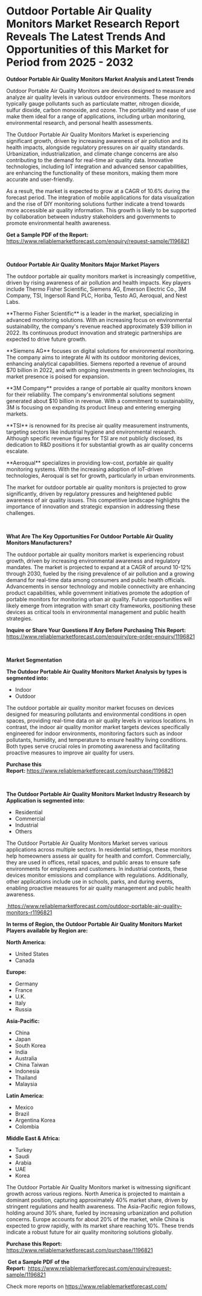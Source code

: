 <p><h1>Outdoor Portable Air Quality Monitors Market Research Report Reveals The Latest Trends And Opportunities of this Market for Period from 2025 - 2032</h1></p><p><strong>Outdoor Portable Air Quality Monitors Market Analysis and Latest Trends</strong></p>
<p><p>Outdoor Portable Air Quality Monitors are devices designed to measure and analyze air quality levels in various outdoor environments. These monitors typically gauge pollutants such as particulate matter, nitrogen dioxide, sulfur dioxide, carbon monoxide, and ozone. The portability and ease of use make them ideal for a range of applications, including urban monitoring, environmental research, and personal health assessments.</p><p>The Outdoor Portable Air Quality Monitors Market is experiencing significant growth, driven by increasing awareness of air pollution and its health impacts, alongside regulatory pressures on air quality standards. Urbanization, industrialization, and climate change concerns are also contributing to the demand for real-time air quality data. Innovative technologies, including IoT integration and advanced sensor capabilities, are enhancing the functionality of these monitors, making them more accurate and user-friendly.</p><p>As a result, the market is expected to grow at a CAGR of 10.6% during the forecast period. The integration of mobile applications for data visualization and the rise of DIY monitoring solutions further indicate a trend towards more accessible air quality information. This growth is likely to be supported by collaboration between industry stakeholders and governments to promote environmental health awareness.</p></p>
<p><strong>Get a Sample PDF of the Report:&nbsp;</strong> <a href="https://www.reliablemarketforecast.com/enquiry/request-sample/1196821?utm_campaign=2458&utm_medium=2&utm_source=Github&utm_content=ia&utm_term=06042025&utm_id=outdoor-portable-air-quality-monitors">https://www.reliablemarketforecast.com/enquiry/request-sample/1196821</a></p>
<p>&nbsp;</p>
<p><strong>Outdoor Portable Air Quality Monitors Major Market Players</strong></p>
<p><p>The outdoor portable air quality monitors market is increasingly competitive, driven by rising awareness of air pollution and health impacts. Key players include Thermo Fisher Scientific, Siemens AG, Emerson Electric Co., 3M Company, TSI, Ingersoll Rand PLC, Horiba, Testo AG, Aeroqual, and Nest Labs.</p><p>**Thermo Fisher Scientific** is a leader in the market, specializing in advanced monitoring solutions. With an increasing focus on environmental sustainability, the company's revenue reached approximately $39 billion in 2022. Its continuous product innovation and strategic partnerships are expected to drive future growth.</p><p>**Siemens AG** focuses on digital solutions for environmental monitoring. The company aims to integrate AI with its outdoor monitoring devices, enhancing analytical capabilities. Siemens reported a revenue of around $70 billion in 2022, and with ongoing investments in green technologies, its market presence is poised for expansion.</p><p>**3M Company** provides a range of portable air quality monitors known for their reliability. The company's environmental solutions segment generated about $10 billion in revenue. With a commitment to sustainability, 3M is focusing on expanding its product lineup and entering emerging markets.</p><p>**TSI** is renowned for its precise air quality measurement instruments, targeting sectors like industrial hygiene and environmental research. Although specific revenue figures for TSI are not publicly disclosed, its dedication to R&D positions it for substantial growth as air quality concerns escalate.</p><p>**Aeroqual** specializes in providing low-cost, portable air quality monitoring systems. With the increasing adoption of IoT-driven technologies, Aeroqual is set for growth, particularly in urban environments.</p><p>The market for outdoor portable air quality monitors is projected to grow significantly, driven by regulatory pressures and heightened public awareness of air quality issues. This competitive landscape highlights the importance of innovation and strategic expansion in addressing these challenges.</p></p>
<p>&nbsp;</p>
<p><strong>What Are The Key Opportunities For Outdoor Portable Air Quality Monitors Manufacturers?</strong></p>
<p><p>The outdoor portable air quality monitors market is experiencing robust growth, driven by increasing environmental awareness and regulatory mandates. The market is projected to expand at a CAGR of around 10-12% through 2030, fueled by the rising prevalence of air pollution and a growing demand for real-time data among consumers and public health officials. Advancements in sensor technology and mobile connectivity are enhancing product capabilities, while government initiatives promote the adoption of portable monitors for monitoring urban air quality. Future opportunities will likely emerge from integration with smart city frameworks, positioning these devices as critical tools in environmental management and public health strategies.</p></p>
<p><strong>Inquire or Share Your Questions If Any Before Purchasing This Report:</strong> <a href="https://www.reliablemarketforecast.com/enquiry/pre-order-enquiry/1196821?utm_campaign=2458&utm_medium=2&utm_source=Github&utm_content=ia&utm_term=06042025&utm_id=outdoor-portable-air-quality-monitors">https://www.reliablemarketforecast.com/enquiry/pre-order-enquiry/1196821</a></p>
<p>&nbsp;</p>
<p><strong>Market Segmentation</strong></p>
<p><strong>The Outdoor Portable Air Quality Monitors Market Analysis by types is segmented into:</strong></p>
<p><ul><li>Indoor</li><li>Outdoor</li></ul></p>
<p><p>The outdoor portable air quality monitor market focuses on devices designed for measuring pollutants and environmental conditions in open spaces, providing real-time data on air quality levels in various locations. In contrast, the indoor air quality monitor market targets devices specifically engineered for indoor environments, monitoring factors such as indoor pollutants, humidity, and temperature to ensure healthy living conditions. Both types serve crucial roles in promoting awareness and facilitating proactive measures to improve air quality for users.</p></p>
<p><strong>Purchase this Report:&nbsp;</strong><a href="https://www.reliablemarketforecast.com/purchase/1196821?utm_campaign=2458&utm_medium=2&utm_source=Github&utm_content=ia&utm_term=06042025&utm_id=outdoor-portable-air-quality-monitors">https://www.reliablemarketforecast.com/purchase/1196821</a></p>
<p>&nbsp;</p>
<p><strong>The Outdoor Portable Air Quality Monitors Market Industry Research by Application is segmented into:</strong></p>
<p><ul><li>Residential</li><li>Commercial</li><li>Industrial</li><li>Others</li></ul></p>
<p><p>The Outdoor Portable Air Quality Monitors Market serves various applications across multiple sectors. In residential settings, these monitors help homeowners assess air quality for health and comfort. Commercially, they are used in offices, retail spaces, and public areas to ensure safe environments for employees and customers. In industrial contexts, these devices monitor emissions and compliance with regulations. Additionally, other applications include use in schools, parks, and during events, enabling proactive measures for air quality management and public health awareness.</p></p>
<p><a href="https://www.reliablemarketforecast.com/outdoor-portable-air-quality-monitors-r1196821?utm_campaign=2458&utm_medium=2&utm_source=Github&utm_content=ia&utm_term=06042025&utm_id=outdoor-portable-air-quality-monitors">&nbsp;https://www.reliablemarketforecast.com/outdoor-portable-air-quality-monitors-r1196821</a></p>
<p><strong>In terms of Region, the Outdoor Portable Air Quality Monitors Market Players available by Region are:</strong></p>
<p>
    <p> <strong> North America: </strong>
        <ul>
            <li>United States</li>
            <li>Canada</li>
        </ul>
        </p> 
    <p> <strong> Europe: </strong>
        <ul>
            <li>Germany</li>
            <li>France</li>
            <li>U.K.</li>
            <li>Italy</li>
            <li>Russia</li>
        </ul>
        </p> 
    <p> <strong> Asia-Pacific: </strong>
        <ul>
            <li>China</li>
            <li>Japan</li>
            <li>South Korea</li>
            <li>India</li>
            <li>Australia</li>
            <li>China Taiwan</li>
            <li>Indonesia</li>
            <li>Thailand</li>
            <li>Malaysia</li>
        </ul>
        </p> 
    <p> <strong> Latin America: </strong>
        <ul>
            <li>Mexico</li>
            <li>Brazil</li>
            <li>Argentina Korea</li>
            <li>Colombia</li>
        </ul>
        </p> 
    <p> <strong> Middle East & Africa: </strong>
        <ul>
            <li>Turkey</li>
            <li>Saudi</li>
            <li>Arabia</li>
            <li>UAE</li>
            <li>Korea</li>
        </ul>
    </p>
    </p>
<p><p>The Outdoor Portable Air Quality Monitors market is witnessing significant growth across various regions. North America is projected to maintain a dominant position, capturing approximately 40% market share, driven by stringent regulations and health awareness. The Asia-Pacific region follows, holding around 30% share, fueled by increasing urbanization and pollution concerns. Europe accounts for about 20% of the market, while China is expected to grow rapidly, with its market share reaching 10%. These trends indicate a robust future for air quality monitoring solutions globally.</p></p>
<p><strong>Purchase this Report: </strong><a href="https://www.reliablemarketforecast.com/purchase/1196821?utm_campaign=2458&utm_medium=2&utm_source=Github&utm_content=ia&utm_term=06042025&utm_id=outdoor-portable-air-quality-monitors">https://www.reliablemarketforecast.com/purchase/1196821</a></p>
<p>&nbsp;<strong>Get a Sample PDF of the Report:&nbsp;&nbsp;</strong><a href="https://www.reliablemarketforecast.com/enquiry/request-sample/1196821?utm_campaign=2458&utm_medium=2&utm_source=Github&utm_content=ia&utm_term=06042025&utm_id=outdoor-portable-air-quality-monitors">https://www.reliablemarketforecast.com/enquiry/request-sample/1196821</a></p>
<p><strong></strong></p>
<p>Check more reports on <a href="https://www.reliablemarketforecast.com/?utm_campaign=2458&utm_medium=2&utm_source=Github&utm_content=ia&utm_term=06042025&utm_id=outdoor-portable-air-quality-monitors">https://www.reliablemarketforecast.com/</a></p>